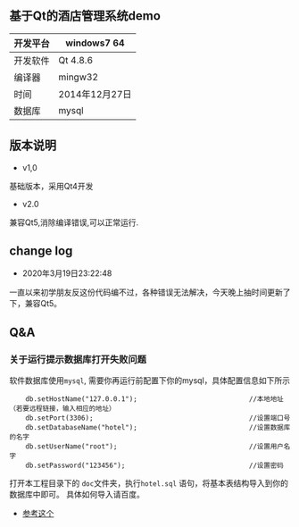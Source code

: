 ## 基于Qt的酒店管理系统demo

| 开发平台 | windows7  64|
|--|--|
|开发软件 |Qt 4.8.6|
|编译器|mingw32|
|时间|2014年12月27日|
|数据库 | mysql|


## 版本说明

- v1,0

基础版本，采用Qt4开发

- v2.0

兼容Qt5,消除编译错误,可以正常运行.


## change log

- 2020年3月19日23:22:48

一直以来初学朋友反这份代码编不过，各种错误无法解决，今天晚上抽时间更新了下，兼容Qt5。


## Q&A 

### 关于运行提示数据库打开失败问题

软件数据库使用`mysql`, 需要你再运行前配置下你的mysql，具体配置信息如下所示

```
    db.setHostName("127.0.0.1");                            //本地地址（若要远程链接，输入相应的地址）
    db.setPort(3306);                                       //设置端口号
    db.setDatabaseName("hotel");                            //设置数据库的名字
    db.setUserName("root");                                 //设置用户名字
    db.setPassword("123456");                               //设置密码
```

打开本工程目录下的 `doc`文件夹，执行`hotel.sql` 语句，将基本表结构导入到你的数据库中即可。
具体如何导入请百度。


- [参考这个](https://blog.csdn.net/u013704336/article/details/45891903)
